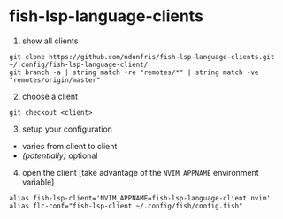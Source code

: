 # fish-lsp-language-clients

1. show all clients
```fish
git clone https://github.com/ndonfris/fish-lsp-language-clients.git ~/.config/fish-lsp-language-client/
git branch -a | string match -re "remotes/*" | string match -ve "remotes/origin/master"
```

2. choose a client
```fish
git checkout <client>
```

3. setup your configuration
- varies from client to client 
- _(potentially)_ optional


4. open the client [take advantage of the `NVIM_APPNAME` environment variable]
```fish
alias fish-lsp-client='NVIM_APPNAME=fish-lsp-language-client nvim'
alias flc-conf="fish-lsp-client ~/.config/fish/config.fish"
```
